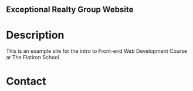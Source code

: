 Exceptional Realty Group Website
---

# Description

This is an example site for the intro to Front-end Web Development Course at The Flatiron School

# Contact
